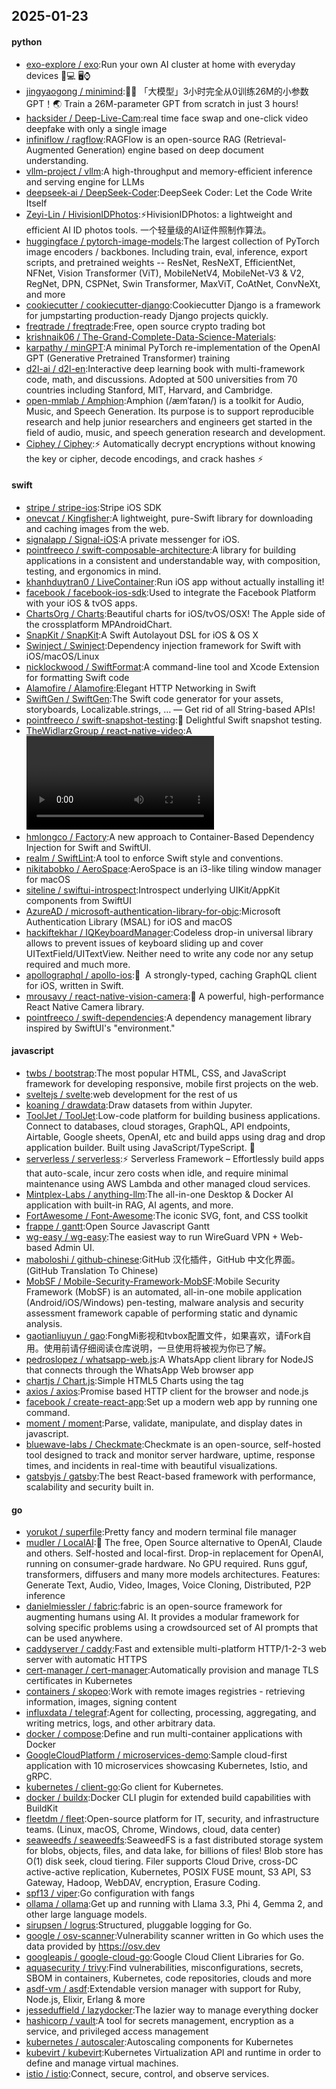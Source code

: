 ## 2025-01-23

#### python
* [exo-explore / exo](https://github.com/exo-explore/exo):Run your own AI cluster at home with everyday devices 📱💻 🖥️⌚
* [jingyaogong / minimind](https://github.com/jingyaogong/minimind):🚀🚀 「大模型」3小时完全从0训练26M的小参数GPT！🌏 Train a 26M-parameter GPT from scratch in just 3 hours!
* [hacksider / Deep-Live-Cam](https://github.com/hacksider/Deep-Live-Cam):real time face swap and one-click video deepfake with only a single image
* [infiniflow / ragflow](https://github.com/infiniflow/ragflow):RAGFlow is an open-source RAG (Retrieval-Augmented Generation) engine based on deep document understanding.
* [vllm-project / vllm](https://github.com/vllm-project/vllm):A high-throughput and memory-efficient inference and serving engine for LLMs
* [deepseek-ai / DeepSeek-Coder](https://github.com/deepseek-ai/DeepSeek-Coder):DeepSeek Coder: Let the Code Write Itself
* [Zeyi-Lin / HivisionIDPhotos](https://github.com/Zeyi-Lin/HivisionIDPhotos):⚡️HivisionIDPhotos: a lightweight and efficient AI ID photos tools. 一个轻量级的AI证件照制作算法。
* [huggingface / pytorch-image-models](https://github.com/huggingface/pytorch-image-models):The largest collection of PyTorch image encoders / backbones. Including train, eval, inference, export scripts, and pretrained weights -- ResNet, ResNeXT, EfficientNet, NFNet, Vision Transformer (ViT), MobileNetV4, MobileNet-V3 & V2, RegNet, DPN, CSPNet, Swin Transformer, MaxViT, CoAtNet, ConvNeXt, and more
* [cookiecutter / cookiecutter-django](https://github.com/cookiecutter/cookiecutter-django):Cookiecutter Django is a framework for jumpstarting production-ready Django projects quickly.
* [freqtrade / freqtrade](https://github.com/freqtrade/freqtrade):Free, open source crypto trading bot
* [krishnaik06 / The-Grand-Complete-Data-Science-Materials](https://github.com/krishnaik06/The-Grand-Complete-Data-Science-Materials):
* [karpathy / minGPT](https://github.com/karpathy/minGPT):A minimal PyTorch re-implementation of the OpenAI GPT (Generative Pretrained Transformer) training
* [d2l-ai / d2l-en](https://github.com/d2l-ai/d2l-en):Interactive deep learning book with multi-framework code, math, and discussions. Adopted at 500 universities from 70 countries including Stanford, MIT, Harvard, and Cambridge.
* [open-mmlab / Amphion](https://github.com/open-mmlab/Amphion):Amphion (/æmˈfaɪən/) is a toolkit for Audio, Music, and Speech Generation. Its purpose is to support reproducible research and help junior researchers and engineers get started in the field of audio, music, and speech generation research and development.
* [Ciphey / Ciphey](https://github.com/Ciphey/Ciphey):⚡ Automatically decrypt encryptions without knowing the key or cipher, decode encodings, and crack hashes ⚡

#### swift
* [stripe / stripe-ios](https://github.com/stripe/stripe-ios):Stripe iOS SDK
* [onevcat / Kingfisher](https://github.com/onevcat/Kingfisher):A lightweight, pure-Swift library for downloading and caching images from the web.
* [signalapp / Signal-iOS](https://github.com/signalapp/Signal-iOS):A private messenger for iOS.
* [pointfreeco / swift-composable-architecture](https://github.com/pointfreeco/swift-composable-architecture):A library for building applications in a consistent and understandable way, with composition, testing, and ergonomics in mind.
* [khanhduytran0 / LiveContainer](https://github.com/khanhduytran0/LiveContainer):Run iOS app without actually installing it!
* [facebook / facebook-ios-sdk](https://github.com/facebook/facebook-ios-sdk):Used to integrate the Facebook Platform with your iOS & tvOS apps.
* [ChartsOrg / Charts](https://github.com/ChartsOrg/Charts):Beautiful charts for iOS/tvOS/OSX! The Apple side of the crossplatform MPAndroidChart.
* [SnapKit / SnapKit](https://github.com/SnapKit/SnapKit):A Swift Autolayout DSL for iOS & OS X
* [Swinject / Swinject](https://github.com/Swinject/Swinject):Dependency injection framework for Swift with iOS/macOS/Linux
* [nicklockwood / SwiftFormat](https://github.com/nicklockwood/SwiftFormat):A command-line tool and Xcode Extension for formatting Swift code
* [Alamofire / Alamofire](https://github.com/Alamofire/Alamofire):Elegant HTTP Networking in Swift
* [SwiftGen / SwiftGen](https://github.com/SwiftGen/SwiftGen):The Swift code generator for your assets, storyboards, Localizable.strings, … — Get rid of all String-based APIs!
* [pointfreeco / swift-snapshot-testing](https://github.com/pointfreeco/swift-snapshot-testing):📸 Delightful Swift snapshot testing.
* [TheWidlarzGroup / react-native-video](https://github.com/TheWidlarzGroup/react-native-video):A <Video /> component for react-native
* [hmlongco / Factory](https://github.com/hmlongco/Factory):A new approach to Container-Based Dependency Injection for Swift and SwiftUI.
* [realm / SwiftLint](https://github.com/realm/SwiftLint):A tool to enforce Swift style and conventions.
* [nikitabobko / AeroSpace](https://github.com/nikitabobko/AeroSpace):AeroSpace is an i3-like tiling window manager for macOS
* [siteline / swiftui-introspect](https://github.com/siteline/swiftui-introspect):Introspect underlying UIKit/AppKit components from SwiftUI
* [AzureAD / microsoft-authentication-library-for-objc](https://github.com/AzureAD/microsoft-authentication-library-for-objc):Microsoft Authentication Library (MSAL) for iOS and macOS
* [hackiftekhar / IQKeyboardManager](https://github.com/hackiftekhar/IQKeyboardManager):Codeless drop-in universal library allows to prevent issues of keyboard sliding up and cover UITextField/UITextView. Neither need to write any code nor any setup required and much more.
* [apollographql / apollo-ios](https://github.com/apollographql/apollo-ios):📱  A strongly-typed, caching GraphQL client for iOS, written in Swift.
* [mrousavy / react-native-vision-camera](https://github.com/mrousavy/react-native-vision-camera):📸 A powerful, high-performance React Native Camera library.
* [pointfreeco / swift-dependencies](https://github.com/pointfreeco/swift-dependencies):A dependency management library inspired by SwiftUI's "environment."

#### javascript
* [twbs / bootstrap](https://github.com/twbs/bootstrap):The most popular HTML, CSS, and JavaScript framework for developing responsive, mobile first projects on the web.
* [sveltejs / svelte](https://github.com/sveltejs/svelte):web development for the rest of us
* [koaning / drawdata](https://github.com/koaning/drawdata):Draw datasets from within Jupyter.
* [ToolJet / ToolJet](https://github.com/ToolJet/ToolJet):Low-code platform for building business applications. Connect to databases, cloud storages, GraphQL, API endpoints, Airtable, Google sheets, OpenAI, etc and build apps using drag and drop application builder. Built using JavaScript/TypeScript. 🚀
* [serverless / serverless](https://github.com/serverless/serverless):⚡ Serverless Framework – Effortlessly build apps that auto-scale, incur zero costs when idle, and require minimal maintenance using AWS Lambda and other managed cloud services.
* [Mintplex-Labs / anything-llm](https://github.com/Mintplex-Labs/anything-llm):The all-in-one Desktop & Docker AI application with built-in RAG, AI agents, and more.
* [FortAwesome / Font-Awesome](https://github.com/FortAwesome/Font-Awesome):The iconic SVG, font, and CSS toolkit
* [frappe / gantt](https://github.com/frappe/gantt):Open Source Javascript Gantt
* [wg-easy / wg-easy](https://github.com/wg-easy/wg-easy):The easiest way to run WireGuard VPN + Web-based Admin UI.
* [maboloshi / github-chinese](https://github.com/maboloshi/github-chinese):GitHub 汉化插件，GitHub 中文化界面。 (GitHub Translation To Chinese)
* [MobSF / Mobile-Security-Framework-MobSF](https://github.com/MobSF/Mobile-Security-Framework-MobSF):Mobile Security Framework (MobSF) is an automated, all-in-one mobile application (Android/iOS/Windows) pen-testing, malware analysis and security assessment framework capable of performing static and dynamic analysis.
* [gaotianliuyun / gao](https://github.com/gaotianliuyun/gao):FongMi影视和tvbox配置文件，如果喜欢，请Fork自用。使用前请仔细阅读仓库说明，一旦使用将被视为你已了解。
* [pedroslopez / whatsapp-web.js](https://github.com/pedroslopez/whatsapp-web.js):A WhatsApp client library for NodeJS that connects through the WhatsApp Web browser app
* [chartjs / Chart.js](https://github.com/chartjs/Chart.js):Simple HTML5 Charts using the <canvas> tag
* [axios / axios](https://github.com/axios/axios):Promise based HTTP client for the browser and node.js
* [facebook / create-react-app](https://github.com/facebook/create-react-app):Set up a modern web app by running one command.
* [moment / moment](https://github.com/moment/moment):Parse, validate, manipulate, and display dates in javascript.
* [bluewave-labs / Checkmate](https://github.com/bluewave-labs/Checkmate):Checkmate is an open-source, self-hosted tool designed to track and monitor server hardware, uptime, response times, and incidents in real-time with beautiful visualizations.
* [gatsbyjs / gatsby](https://github.com/gatsbyjs/gatsby):The best React-based framework with performance, scalability and security built in.

#### go
* [yorukot / superfile](https://github.com/yorukot/superfile):Pretty fancy and modern terminal file manager
* [mudler / LocalAI](https://github.com/mudler/LocalAI):🤖 The free, Open Source alternative to OpenAI, Claude and others. Self-hosted and local-first. Drop-in replacement for OpenAI, running on consumer-grade hardware. No GPU required. Runs gguf, transformers, diffusers and many more models architectures. Features: Generate Text, Audio, Video, Images, Voice Cloning, Distributed, P2P inference
* [danielmiessler / fabric](https://github.com/danielmiessler/fabric):fabric is an open-source framework for augmenting humans using AI. It provides a modular framework for solving specific problems using a crowdsourced set of AI prompts that can be used anywhere.
* [caddyserver / caddy](https://github.com/caddyserver/caddy):Fast and extensible multi-platform HTTP/1-2-3 web server with automatic HTTPS
* [cert-manager / cert-manager](https://github.com/cert-manager/cert-manager):Automatically provision and manage TLS certificates in Kubernetes
* [containers / skopeo](https://github.com/containers/skopeo):Work with remote images registries - retrieving information, images, signing content
* [influxdata / telegraf](https://github.com/influxdata/telegraf):Agent for collecting, processing, aggregating, and writing metrics, logs, and other arbitrary data.
* [docker / compose](https://github.com/docker/compose):Define and run multi-container applications with Docker
* [GoogleCloudPlatform / microservices-demo](https://github.com/GoogleCloudPlatform/microservices-demo):Sample cloud-first application with 10 microservices showcasing Kubernetes, Istio, and gRPC.
* [kubernetes / client-go](https://github.com/kubernetes/client-go):Go client for Kubernetes.
* [docker / buildx](https://github.com/docker/buildx):Docker CLI plugin for extended build capabilities with BuildKit
* [fleetdm / fleet](https://github.com/fleetdm/fleet):Open-source platform for IT, security, and infrastructure teams. (Linux, macOS, Chrome, Windows, cloud, data center)
* [seaweedfs / seaweedfs](https://github.com/seaweedfs/seaweedfs):SeaweedFS is a fast distributed storage system for blobs, objects, files, and data lake, for billions of files! Blob store has O(1) disk seek, cloud tiering. Filer supports Cloud Drive, cross-DC active-active replication, Kubernetes, POSIX FUSE mount, S3 API, S3 Gateway, Hadoop, WebDAV, encryption, Erasure Coding.
* [spf13 / viper](https://github.com/spf13/viper):Go configuration with fangs
* [ollama / ollama](https://github.com/ollama/ollama):Get up and running with Llama 3.3, Phi 4, Gemma 2, and other large language models.
* [sirupsen / logrus](https://github.com/sirupsen/logrus):Structured, pluggable logging for Go.
* [google / osv-scanner](https://github.com/google/osv-scanner):Vulnerability scanner written in Go which uses the data provided by https://osv.dev
* [googleapis / google-cloud-go](https://github.com/googleapis/google-cloud-go):Google Cloud Client Libraries for Go.
* [aquasecurity / trivy](https://github.com/aquasecurity/trivy):Find vulnerabilities, misconfigurations, secrets, SBOM in containers, Kubernetes, code repositories, clouds and more
* [asdf-vm / asdf](https://github.com/asdf-vm/asdf):Extendable version manager with support for Ruby, Node.js, Elixir, Erlang & more
* [jesseduffield / lazydocker](https://github.com/jesseduffield/lazydocker):The lazier way to manage everything docker
* [hashicorp / vault](https://github.com/hashicorp/vault):A tool for secrets management, encryption as a service, and privileged access management
* [kubernetes / autoscaler](https://github.com/kubernetes/autoscaler):Autoscaling components for Kubernetes
* [kubevirt / kubevirt](https://github.com/kubevirt/kubevirt):Kubernetes Virtualization API and runtime in order to define and manage virtual machines.
* [istio / istio](https://github.com/istio/istio):Connect, secure, control, and observe services.
